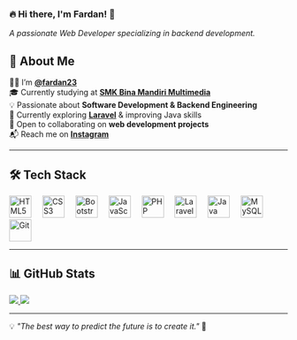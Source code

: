 ### **🔥 Hi there, I'm Fardan!** 👋  
_A passionate Web Developer specializing in backend development._  

## **📌 About Me**  
👨‍💻 I’m **[@fardan23](https://github.com/fardan23/)**  
🎓 Currently studying at **[SMK Bina Mandiri Multimedia](http://smkbm3.sch.id)**  
💡 Passionate about **Software Development & Backend Engineering**  
🚀 Currently exploring **[Laravel](https://laravel.com/)** & improving Java skills  
🤝 Open to collaborating on **web development projects**  
📬 Reach me on **[Instagram](https://www.instagram.com/muhamadfardan11/)**  

---

## **🛠 Tech Stack**  
<div align="left">
  <img src="https://cdn.jsdelivr.net/gh/devicons/devicon/icons/html5/html5-original.svg" height="40" alt="HTML5" />
  <img width="12" />
  <img src="https://cdn.jsdelivr.net/gh/devicons/devicon/icons/css3/css3-original.svg" height="40" alt="CSS3" />
  <img width="12" />
  <img src="https://cdn.jsdelivr.net/gh/devicons/devicon/icons/bootstrap/bootstrap-original.svg" height="40" alt="Bootstrap" />
  <img width="12" />
  <img src="https://cdn.jsdelivr.net/gh/devicons/devicon/icons/javascript/javascript-original.svg" height="40" alt="JavaScript" />
  <img width="12" />
  <img src="https://cdn.jsdelivr.net/gh/devicons/devicon/icons/php/php-original.svg" height="40" alt="PHP" />
  <img width="12" />
  <img src="https://cdn.jsdelivr.net/gh/devicons/devicon/icons/laravel/laravel-original.svg" height="40" alt="Laravel" />
  <img width="12" />
  <img src="https://cdn.jsdelivr.net/gh/devicons/devicon/icons/java/java-original.svg" height="40" alt="Java" />
  <img width="12" />
  <img src="https://cdn.jsdelivr.net/gh/devicons/devicon/icons/mysql/mysql-original.svg" height="40" alt="MySQL" />
  <img width="12" />
  <img src="https://cdn.jsdelivr.net/gh/devicons/devicon/icons/git/git-original.svg" height="40" alt="Git" />
</div>

---

## **📊 GitHub Stats**  
<p>
    <a href="https://github.com/fardan23">
        <img src="https://github-readme-stats.vercel.app/api?username=fardan23&show_icons=true&count_private=true&theme=tokyonight" />
    </a>
    <a href="https://github.com/fardan23">
        <img src="https://github-readme-stats.vercel.app/api/top-langs/?username=fardan23&show_icons=true&count_private=true&layout=compact&langs_count=8&theme=tokyonight" />
    </a>
</p>

---

💡 _"The best way to predict the future is to create it."_ 🚀
